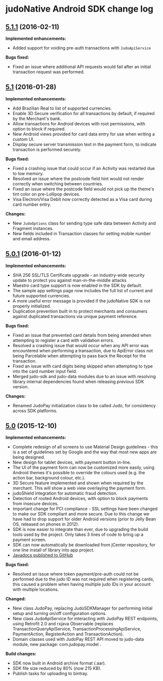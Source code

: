 # judoNative Android SDK change log

## [5.1.1](https://github.com/judopay/Judo-Android/tree/5.1.1) (2016-02-11)

**Implemented enhancements:**
- Added support for voiding pre-auth transactions with ```JudoApiService```

**Bugs fixed:**
- Fixed an issue where additional API requests would fail after an initial transaction request was performed.

## [5.1](https://github.com/judopay/Judo-Android/tree/5.1) (2016-01-28)

**Implemented enhancements:**
- Add Brazilian Real to list of supported currencies.
- Enable 3D Secure verification for all transactions by default, if required by the Merchant's bank.
- Allow transactions for Android devices with root permissions, with option to block if required.
- New Android views provided for card data entry for use when writing a custom UI.
- Display secure server transmission text in the payment form, to indicate transaction is performed securely.

**Bugs fixed:**
- Fixed a crashing issue that could occur if an Activity was restarted due to low memory.
- Resolved an issue where the postcode field hint would not render correctly when switching between countries.
- Fixed an issue where the postcode field would not pick up the theme's tint color on pre-Lollipop devices.
- Visa Electron/Visa Debit now correctly detected as a Visa card during card number entry.

**Changes:**
- New ```JudoOptions``` class for sending type safe data between Activity and Fragment instances.
- New fields included in Transaction classes for setting mobile number and email address.

## [5.0.1](https://github.com/judopay/Judo-Android/tree/5.0.1) (2016-01-12)

**Implemented enhancements:**
- SHA 256 SSL/TLS Certificate upgrade - an industry-wide security update to protect you against man-in-the-middle attacks
- Maestro card type support is now enabled in the SDK by default.
- The sample app settings page now includes the full list of current and future supported currencies.
- A more useful error message is provided if the judoNative SDK is not properly initialized.
- Duplication prevention built in to protect merchants and consumers against duplicated transactions via unique payment reference.

**Bugs fixed:**
- Fixed an issue that prevented card details from being amended when attempting to register a card with validation errors.
- Resolved a crashing issue that would occur when any API error was encountered when performing a transaction, due to ApiError class not being Parcelable when attempting to pass back the Receipt for the transaction.
- Fixed an issue with card digits being skipped when attempting to type into the card number input field.
- Merged judo-sdk and judo-data modules due to an issue with resolving library internal dependencies found when releasing previous SDK version.

**Changes:**
- Renamed JudoPay initialization class to be called Judo, for consistency across SDK platforms.

## [5.0](https://github.com/judopay/Judo-Android/tree/5.0) (2015-12-10)

**Implemented enhancements:**
- Complete redesign of all screens to use Material Design guidelines - this is a set of guidelines set by Google and the way that most new apps are being designed.
- New design for tablet devices, with payment button in-line.
- The UI of the payment form can now be customized more easily, using Android themes it's possible to override the colours used (e.g. the action bar, background colour, etc.).
- 3D Secure feature implemented and shown when required by the merchant. This will show a web view overlaying the payment form.
- judoShield integration for automatic fraud detection.
- Detection of rooted Android devices, with option to block payments from insecure devices.
- Important change for PCI compliance - SSL settings have been changed to make our SDK compliant and more secure. Due to this change we have had to drop support for older Android versions (prior to Jelly Bean OS, released on phones in 2012).
- SDK is now easier to integrate than ever, due to upgrading the build tools used by the project. Only takes 3 lines of code to bring up a payment screen.
- SDK can now automatically be downloaded from jCenter repository, for one line install of library into app project.
- [Javadocs published to GitHub](http://judopay.github.io/Judo-Android/)

**Bugs fixed:**
- Resolved an issue where token payment/pre-auth could not be performed due to the judo ID was not required when registering cards, this caused a problem when having multiple judo IDs in your account with multiple locations.

**Changed:**
- New class JudoPay, replacing JudoSDKManager for performing initial setup and turning on/off configuration options.
- New class JudoApiService for interacting with JudoPay REST endpoints, using Retrofit 2.0 and rxjava Observable (replaces TransactionQueryApiService, TransactionProcessingApiService, PaymentAction, RegisterAction and TransactionAction).
- Domain classes used with JudoPay REST API moved to judo-data module, new package: com.judopay.model .

**Build changes:**
- SDK now built in Android archive format (.aar).
- SDK file size reduced by 80% (now 215 KB).
- Publish tasks for uploading to bintray.
